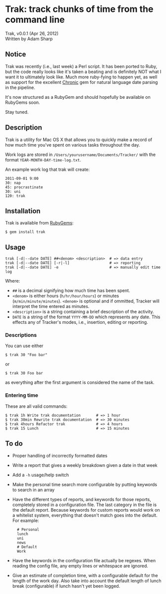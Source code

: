 # Trak: track chunks of time from the command line

Trak, v0.0.1 (Apr 26, 2012)  
Written by Adam Sharp

## Notice

Trak was recently (i.e., last week) a Perl script. It has been ported to
Ruby, but the code really looks like it's taken a beating and is
definitely NOT what I want it to ultimately look like. Much more
ruby-fying to happen yet, as well as support for the excellent
[Chronic](https://github.com/mojombo/chronic) gem for natural language
date parsing in the pipeline.

It's now structured as a RubyGem and should hopefully be available on
RubyGems soon.

Stay tuned.

## Description

Trak is a utility for Mac OS X that allows you to quickly make a record
of how much time you've spent on various tasks throughout the day.

Work logs are stored in `/Users/yourusername/Documents/Tracker/` with
the format `YEAR-MONTH-DAY-time-log.txt`.

An example work log that trak will create:

    2011-09-01 9:00
    30: nap
    45: procrastinate
    30: uni
    120: trak

## Installation

Trak is available from [RubyGems](https://rubygems.org/gems/trak):

    $ gem install trak

## Usage

    trak [-d|--date DATE] ##<denom> <description>  # => data entry
    trak [-d|--date DATE] [-r|-l]                  # => reporting
    trak [-d|--date DATE] -e                       # => manually edit time log

Where:

* `##` is a decimal signifying how much time has been spent.
* `<denom>` is either hours (`h/hr/hour/hours`) or minutes
  (`m/min/minute/minutes`). `<denom>` is optional and if ommitted,
  Tracker will interpret the time entered as minutes.
* `<description>` is a string containing a brief description of the
  activity.
* `DATE` is a string of the format `YYYY-MM-DD` which represents any
  date. This effects any of Tracker's modes, i.e., insertion, editing or
  reporting.

### Descriptions

You can use either

    $ trak 30 "Foo bar"
    
or

    $ trak 30 Foo bar

as everything after the first argument is considered the name of the
task.

### Entering time

These are all valid commands:

    $ trak 1h Write trak documentation       # => 1 hour
    $ trak 30min Rewrite trak documentation  # => 30 minutes
    $ trak 4hours Refactor trak              # => 4 hours
    $ trak 15 Lunch                          # => 15 minutes

## To do

* Proper handling of incorrectly formatted dates
* Write a report that gives a weekly breakdown given a date in that week
* Add a `-h` usage/help switch
* Make the personal time search more configurable by putting keywords to
  search in an array
* Have the different types of reports, and keywords for those reports,
  completely stored in a configuration file. The last category in the
  file is the default report. Because keywords for custom reports would
  work on a whitelist system, everything that doesn't match goes into
  the default. For example:

        # Personal
        lunch
        uni
        news
        # Default
        Work

* Have the keywords in the configuration file actually be regexes. When
  reading the config file, any empty lines or whitespace are ignored.
* Give an estimate of completion time, with a configurable default for
  the length of the work day. Also take into account the default length
  of lunch break (configurable) if lunch hasn't yet been logged.
